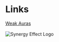 <h1>Links</h1>
<a href=/wa/weakauras.html>Weak Auras</a>
<br/><br/>
<img src="https://i.imgur.com/nR3YuZq.jpg" alt="Synergy Effect Logo">
